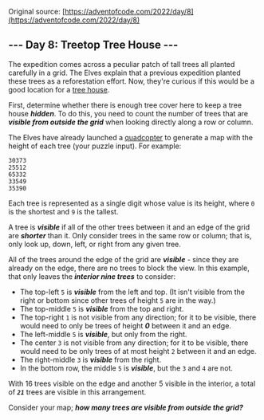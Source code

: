 Original source: [https://adventofcode.com/2022/day/8](https://adventofcode.com/2022/day/8)

## --- Day 8: Treetop Tree House ---

The expedition comes across a peculiar patch of tall trees all planted carefully in a grid. The Elves explain that a previous expedition planted these trees as a reforestation effort. Now, they're curious if this would be a good location for a [tree house](https://en.wikipedia.org/wiki/Tree_house).

First, determine whether there is enough tree cover here to keep a tree house <em><strong>hidden</strong></em>. To do this, you need to count the number of trees that are <em><strong>visible from outside the grid</strong></em> when looking directly along a row or column.

The Elves have already launched a [quadcopter](https://en.wikipedia.org/wiki/Quadcopter) to generate a map with the height of each tree (<span title="The Elves have already launched a quadcopter (your puzzle input).">your puzzle input</span>). For example:

<pre>
<code>30373
25512
65332
33549
35390</code>
</pre>

Each tree is represented as a single digit whose value is its height, where <code>0</code> is the shortest and <code>9</code> is the tallest.

A tree is <em><strong>visible</strong></em> if all of the other trees between it and an edge of the grid are <em><strong>shorter</strong></em> than it. Only consider trees in the same row or column; that is, only look up, down, left, or right from any given tree.

All of the trees around the edge of the grid are <em><strong>visible</strong></em> - since they are already on the edge, there are no trees to block the view. In this example, that only leaves the <em><strong>interior nine trees</strong></em> to consider:

<ul>
    <li>
        The top-left <code>5</code> is <em><strong>visible</strong></em> from the left and top. (It isn't visible from the right or bottom since other trees of height <code>5</code> are in the way.)
    </li>
    <li>
        The top-middle <code>5</code> is <em><strong>visible</strong></em> from the top and right.
    </li>
    <li>
        The top-right <code>1</code> is not visible from any direction; for it to be visible, there would need to only be trees of height <em><strong>0</strong></em> between it and an edge.
    </li>
    <li>
        The left-middle <code>5</code> is <em><strong>visible</strong></em>, but only from the right.
    </li>
    <li>
        The center <code>3</code> is not visible from any direction; for it to be visible, there would need to be only trees of at most height <code>2</code> between it and an edge.
    </li>
    <li>
        The right-middle <code>3</code> is <em><strong>visible</strong></em> from the right.
    </li>
    <li>
        In the bottom row, the middle <code>5</code> is <em><strong>visible</strong></em>, but the <code>3</code> and <code>4</code> are not.
    </li>
</ul>

With 16 trees visible on the edge and another 5 visible in the interior, a total of <code><em><strong>21</strong></em></code> trees are visible in this arrangement.

Consider your map; <em><strong>how many trees are visible from outside the grid?</strong></em>
